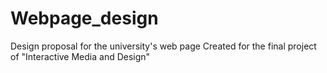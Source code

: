 # Webpage_design
Design proposal for the university's web page
Created for the final project of "Interactive Media and Design"
